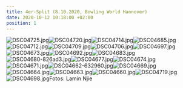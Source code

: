 ```yaml
---
title: 4er-Split (8.10.2020, Bowling World Hannover)
date: 2020-10-12 10:18:00 +02:00
position: 1
---
```


![DSC04725.jpg](/uploads/DSC04725.jpg)![DSC04720.jpg](/uploads/DSC04720.jpg)![DSC04714.jpg](/uploads/DSC04714.jpg)![DSC04685.jpg](/uploads/DSC04685.jpg)![DSC04712.jpg](/uploads/DSC04712.jpg)![DSC04709.jpg](/uploads/DSC04709.jpg)![DSC04706.jpg](/uploads/DSC04706.jpg)![DSC04697.jpg](/uploads/DSC04697.jpg)![DSC04673.jpg](/uploads/DSC04673.jpg)![DSC04692.jpg](/uploads/DSC04692.jpg)![DSC04683.jpg](/uploads/DSC04683.jpg)![DSC04680-826ad3.jpg](/uploads/DSC04680-826ad3.jpg)![DSC04677.jpg](/uploads/DSC04677.jpg)![DSC04674.jpg](/uploads/DSC04674.jpg)![DSC04671.jpg](/uploads/DSC04671.jpg)![DSC04662-632960.jpg](/uploads/DSC04662-632960.jpg)![DSC04669.jpg](/uploads/DSC04669.jpg)![DSC04664.jpg](/uploads/DSC04664.jpg)![DSC04663.jpg](/uploads/DSC04663.jpg)![DSC04660.jpg](/uploads/DSC04660.jpg)![DSC04719.jpg](/uploads/DSC04719.jpg)![DSC04698.jpg](/uploads/DSC04698.jpg)Fotos: Lamin Njie